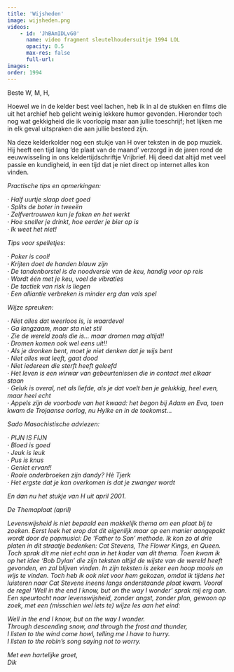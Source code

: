 ```yaml
---
title: 'Wijsheden'
image: wijsheden.png
videos:
    - id: 'JhBAmIDLvG0'
      name: video fragment sleutelhoudersuitje 1994 LOL
      opacity: 0.5
      max-res: false
      full-url: 
images:
order: 1994
---
```


Beste W, M, H,

Hoewel we in de kelder best veel lachen, heb ik in al de stukken en films die uit het archief heb gelicht weinig lekkere humor gevonden. Hieronder toch nog wat gekkigheid die ik voorlopig maar aan jullie toeschrijf; het lijken me in elk geval uitspraken die aan jullie besteed zijn.

Na deze kelderkolder nog een stukje van H over teksten in de pop muziek. Hij heeft een tijd lang ‘de plaat van de maand’ verzorgd in de jaren rond de eeuwwisseling in ons keldertijdschriftje Vrijbrief. Hij deed dat altijd met veel passie en kundigheid, in een tijd dat je niet direct op internet alles kon vinden.

<em>Practische tips en opmerkingen:</em>

<em>· Half uurtje slaap doet goed <br />
· Splits de boter in tweeën <br />
· Zelfvertrouwen kun je faken en het werkt <br />
· Hoe sneller je drinkt, hoe eerder je bier op is<br />
· Ik weet het niet!</em> 

<em>Tips voor spelletjes:

<em>· Poker is cool! <br />
· Krijten doet de handen blauw zijn <br />
· De tandenborstel is de noodversie van de keu, handig  voor op reis <br />
· Wordt één met je keu, voel de vibraties <br />
· De tactiek van risk is liegen <br />
· Een alliantie verbreken is minder erg dan vals spel</em>

<em>Wijze spreuken:</em>

<em>· Niet alles dat weerloos is, is waardevol<br />
· Ga langzaam, maar sta niet stil <br />
· Zie de wereld zoals die is... maar dromen mag altijd!! <br />
· Dromen komen ook wel eens uit!! <br />
· Als je dronken bent, moet je niet denken dat je wijs bent <br />
· Niet alles wat leeft, gaat dood <br />
· Niet iedereen die sterft heeft geleefd <br />
· Het leven is een wirwar van gebeurtenissen die in contact met elkaar staan <br />
· Geluk is overal, net als liefde, als je dat voelt ben je gelukkig, heel even, maar heel echt <br />
· Appels zijn de voorbode van het kwaad: het begon bij Adam en Eva, toen kwam de Trojaanse oorlog, nu Hylke en in de toekomst... </em>

<em>Sado Masochistische adviezen:

<em>· PIJN IS FIJN <br />
· Bloed is goed <br />
· Jeuk is leuk <br />
· Pus is knus<br />
· Geniet ervan!! <br />
· Rooie onderbroeken zijn dandy? Hè Tjerk <br />
· Het ergste dat je kan overkomen is dat je zwanger wordt </em>

<em>En dan nu het stukje van H uit april 2001.</em>

<em>De Themaplaat (april)</em>

<em>Levenswijsheid is niet bepaald een makkelijk thema om een plaat bij te zoeken. Eerst leek het erop dat dit eigenlijk maar op een manier aangepakt wordt door de popmusici: De ‘Father to Son’ methode. Ik kon zo al drie platen in dit straatje bedenken: Cat Stevens, The Flower Kings, en Queen. Toch sprak dit me niet echt aan in het kader van dit thema. Toen kwam ik op het idee ‘Bob Dylan’ die zijn teksten altijd de wijste van de wereld heeft gevonden, en zal blijven vinden. In zijn teksten is zeker een hoop moois en wijs te vinden. Toch heb ik ook niet voor hem gekozen, omdat ik tijdens het luisteren naar Cat Stevens ineens langs onderstaande plaat kwam. Vooral de regel ‘Well in the end I know, but on the way I wonder’ sprak mij erg aan. Een speurtocht naar levenswijsheid, zonder angst, zonder plan, gewoon op zoek, met een (misschien wel iets te) wijze les aan het eind:</em>

<em>Well in the end I know, but on the way I wonder.<br />
Through descending snow, and through the frost and thunder,<br />
I listen to the wind come howl, telling me I have to hurry.<br />
I listen to the robin’s song saying not to worry.</em>

Met een hartelijke groet, <br />
Dik